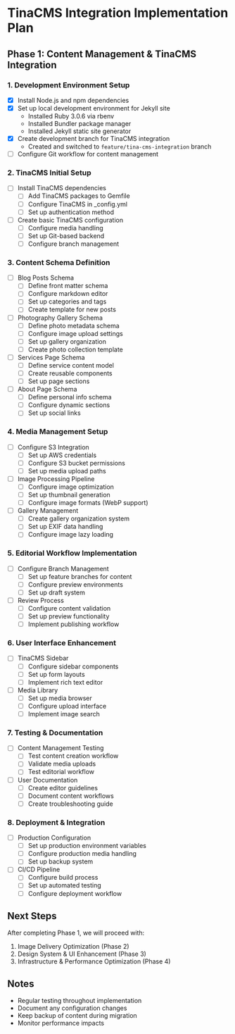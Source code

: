 # TinaCMS Integration Implementation Plan

## Phase 1: Content Management & TinaCMS Integration

### 1. Development Environment Setup
- [x] Install Node.js and npm dependencies
- [x] Set up local development environment for Jekyll site
  - Installed Ruby 3.0.6 via rbenv
  - Installed Bundler package manager
  - Installed Jekyll static site generator
- [x] Create development branch for TinaCMS integration
  - Created and switched to `feature/tina-cms-integration` branch
- [ ] Configure Git workflow for content management

### 2. TinaCMS Initial Setup
- [ ] Install TinaCMS dependencies
  - [ ] Add TinaCMS packages to Gemfile
  - [ ] Configure TinaCMS in _config.yml
  - [ ] Set up authentication method
- [ ] Create basic TinaCMS configuration
  - [ ] Configure media handling
  - [ ] Set up Git-based backend
  - [ ] Configure branch management

### 3. Content Schema Definition
- [ ] Blog Posts Schema
  - [ ] Define front matter schema
  - [ ] Configure markdown editor
  - [ ] Set up categories and tags
  - [ ] Create template for new posts
- [ ] Photography Gallery Schema
  - [ ] Define photo metadata schema
  - [ ] Configure image upload settings
  - [ ] Set up gallery organization
  - [ ] Create photo collection template
- [ ] Services Page Schema
  - [ ] Define service content model
  - [ ] Create reusable components
  - [ ] Set up page sections
- [ ] About Page Schema
  - [ ] Define personal info schema
  - [ ] Configure dynamic sections
  - [ ] Set up social links

### 4. Media Management Setup
- [ ] Configure S3 Integration
  - [ ] Set up AWS credentials
  - [ ] Configure S3 bucket permissions
  - [ ] Set up media upload paths
- [ ] Image Processing Pipeline
  - [ ] Configure image optimization
  - [ ] Set up thumbnail generation
  - [ ] Configure image formats (WebP support)
- [ ] Gallery Management
  - [ ] Create gallery organization system
  - [ ] Set up EXIF data handling
  - [ ] Configure image lazy loading

### 5. Editorial Workflow Implementation
- [ ] Configure Branch Management
  - [ ] Set up feature branches for content
  - [ ] Configure preview environments
  - [ ] Set up draft system
- [ ] Review Process
  - [ ] Configure content validation
  - [ ] Set up preview functionality
  - [ ] Implement publishing workflow

### 6. User Interface Enhancement
- [ ] TinaCMS Sidebar
  - [ ] Configure sidebar components
  - [ ] Set up form layouts
  - [ ] Implement rich text editor
- [ ] Media Library
  - [ ] Set up media browser
  - [ ] Configure upload interface
  - [ ] Implement image search

### 7. Testing & Documentation
- [ ] Content Management Testing
  - [ ] Test content creation workflow
  - [ ] Validate media uploads
  - [ ] Test editorial workflow
- [ ] User Documentation
  - [ ] Create editor guidelines
  - [ ] Document content workflows
  - [ ] Create troubleshooting guide

### 8. Deployment & Integration
- [ ] Production Configuration
  - [ ] Set up production environment variables
  - [ ] Configure production media handling
  - [ ] Set up backup system
- [ ] CI/CD Pipeline
  - [ ] Configure build process
  - [ ] Set up automated testing
  - [ ] Configure deployment workflow

## Next Steps
After completing Phase 1, we will proceed with:
1. Image Delivery Optimization (Phase 2)
2. Design System & UI Enhancement (Phase 3)
3. Infrastructure & Performance Optimization (Phase 4)

## Notes
- Regular testing throughout implementation
- Document any configuration changes
- Keep backup of content during migration
- Monitor performance impacts 